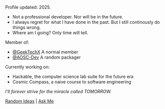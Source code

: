 Profile updated: 2025.

- Not a professional developer. Nor will be in the future.
- I always regret for what I have done in the past. But I still continously do things wrong.
- Where am I going? Only time will tell.

Member of:

- [@GeekTechX](https://github.com/GeekTechX) A normal member
- [@AOSC-Dev](https://github.com/AOSC-Dev) A random packager

Currently working on:

- Hackable, the computer science lab suite for the future era
- Cosmic Compass, a naive course to software engineering

*I'll forever strive for the miracle called TOMORROW.*

[Random Ideas](./ideas.md) | [Ask Me](https://github.com/ZeroAurora/ZeroAurora/issues)
